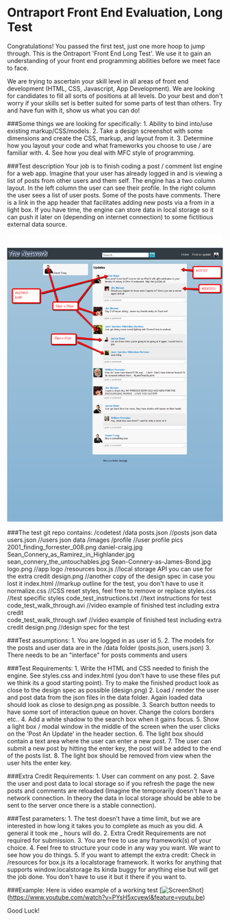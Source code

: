 Ontraport Front End Evaluation, Long Test
============================

Congratulations! You passed the first test, just one more hoop to jump through. This is the 
Ontraport 'Front End Long Test'. We use it to gain an understanding of your front end programming 
abilities before we meet face to face. 

We are trying to ascertain your skill level in all areas of front end development (HTML, CSS, 
Javascript, App Development). We are looking for candidates to fill all sorts of positions at all levels. 
Do your best and don't worry if your skills set is better suited for some parts of test than others. 
Try and have fun with it, show us what you can do!

###Some things we are looking for specifically:
    1. Ability to bind into/use existing markup/CSS/models.
    2. Take a design screenshot with some dimensions and create the CSS, markup, and layout from it.
    3. Determine how you layout your code and what frameworks you choose to use / are familiar with.
    4. See how you deal with MFC style of programming.

###Test description
Your job is to finish coding a post / comment list engine for a web app. Imagine that your user 
has already logged in and is viewing a list of posts from other users and them self. The engine has 
a two column layout. In the left column the user can see their profile. In the right column the user 
sees a list of user posts. Some of the posts have comments. There is a link in the app header that 
facilitates adding new posts via a from in a light box. If you have time, the engine can store data 
in local storage so it can push it later on (depending on internet connection) to some fictitious 
external data source.

![Ontraport Front End Long Test](design.png)

###The test git repo contains: 
    /codetest
        /data
            posts.json                       //posts json data
            users.json                       //users json data
        /images
            /profile                         //user profile pics
                2001_finding_forrester_008.png
                daniel-craig.jpg
                Sean_Connery_as_Ramirez_in_Highlander.jpg
                sean_connery_the_untouchables.jpg
                Sean-Connery-as-James-Bond.jpg
            logo.png                         //app logo
        /resources
            box.js                           //local storage API you can use for the extra credit
        design.png                           //another copy of the design spec in case you lost it
        index.html                           //markup outline for the test, you don't have to use it
        normalize.css                        //CSS reset styles, feel free to remove or replace
        styles.css                           //test specific styles
    code_test_instructions.txt               //text instructions for test    
    code_test_walk_through.avi               //video example of finished test including extra credit  
    code_test_walk_through.swf               //video example of finished test including extra credit
    design.png                               //design spec for the test



###Test assumptions:
    1. You are logged in as user id 5.
    2. The models for the posts and user data are in the /data folder (posts.json, users.json)
    3. There needs to be an "interface" for posts comments and users

###Test Requirements:
    1. Write the HTML and CSS needed to finish the engine. See styles.css and index.html (you don't 
       have to use these files put we think its a good starting point). Try to make the finished 
       product look as close to the design spec as possible (design.png)
    2. Load / render the user and post data from the json files in the data folder. Again loaded 
       data should look as close to design.png as possible.
    3. Search button needs to have some sort of interaction queue on hover. Change the colors borders 
       etc..
    4. Add a white shadow to the search box when it gains focus.
    5. Show a light box / modal window in the middle of the screen when the user clicks on the 
       'Post An Update' in the header section.
    6. The light box should contain a text area where the user can enter a new post.
    7. The user can submit a new post by hitting the enter key, the post will be added to the end of 
       the posts list.
    8. The light box should be removed from view when the user hits the enter key.

###Extra Credit Requirements:
    1. User can comment on any post. 
    2. Save the user and post data to local storage so if you refresh the page the new posts and 
       comments are reloaded  (Imagine the temporarily doesn't have a network connection. In theory 
       the data in local storage should be able to be sent to the server once there is a stable 
       connection).

###Test parameters:
    1. The test doesn't have a time limit, but we are interested in how long it takes you to complete
       as much as you did. A general it took me _ hours will do.
    2. Extra Credit Requirements are not required for submission.
    3. You are free to use any framework(s) of your choice. 
    4. Feel free to structure your code in any way you want. We want to see how you do things.
    5. If you want to attempt the extra credit: Check in /resources for box.js its a localstorage 
       framework. It works for anything that supports window.localstorage its kinda buggy for 
       anything else but will get the job done. You don't have to use it but it there if you want to.
       
       
###Example:
Here is video example of a working test
[![ScreenShot](https://raw.github.com/Ontraport/frontend-interview-test-long/master/codetest/images/exampleVideoProfile.png)]
(https://www.youtube.com/watch?v=PYsH5xcyewI&feature=youtu.be)



Good Luck!